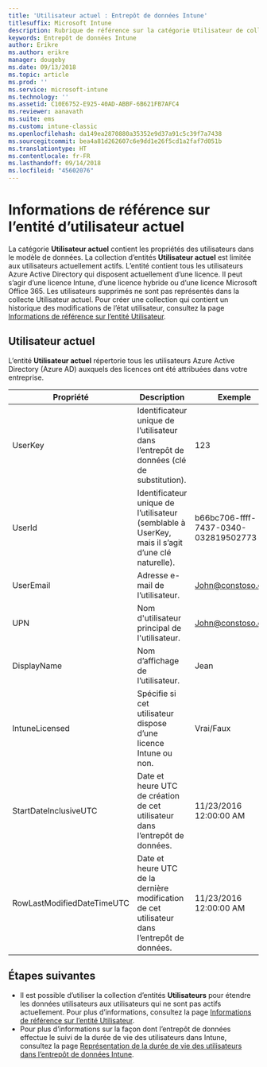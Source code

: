 ```yaml
---
title: 'Utilisateur actuel : Entrepôt de données Intune'
titlesuffix: Microsoft Intune
description: Rubrique de référence sur la catégorie Utilisateur de collections d’entités dans l’API d’entrepôt de données Intune.
keywords: Entrepôt de données Intune
author: Erikre
ms.author: erikre
manager: dougeby
ms.date: 09/13/2018
ms.topic: article
ms.prod: ''
ms.service: microsoft-intune
ms.technology: ''
ms.assetid: C10E6752-E925-40AD-ABBF-6B621FB7AFC4
ms.reviewer: aanavath
ms.suite: ems
ms.custom: intune-classic
ms.openlocfilehash: da149ea2870880a35352e9d37a91c5c39f7a7438
ms.sourcegitcommit: bea4a81d262607c6e9dd1e26f5cd1a2faf7d051b
ms.translationtype: HT
ms.contentlocale: fr-FR
ms.lasthandoff: 09/14/2018
ms.locfileid: "45602076"
---
```

# <a name="reference-for-current-user-entity"></a>Informations de référence sur l’entité d’utilisateur actuel

La catégorie **Utilisateur actuel** contient les propriétés des utilisateurs dans le modèle de données. La collection d’entités **Utilisateur actuel** est limitée aux utilisateurs actuellement actifs. L’entité contient tous les utilisateurs Azure Active Directory qui disposent actuellement d’une licence. Il peut s’agir d’une licence Intune, d’une licence hybride ou d’une licence Microsoft Office 365. Les utilisateurs supprimés ne sont pas représentés dans la collecte Utilisateur actuel. Pour créer une collection qui contient un historique des modifications de l’état utilisateur, consultez la page [Informations de référence sur l’entité Utilisateur](reports-ref-user.md).


## <a name="current-user"></a>Utilisateur actuel

L’entité **Utilisateur actuel** répertorie tous les utilisateurs Azure Active Directory (Azure AD) auxquels des licences ont été attribuées dans votre entreprise.

| Propriété  | Description | Exemple |
|---------|------------|--------|
| UserKey |Identificateur unique de l’utilisateur dans l’entrepôt de données (clé de substitution). |123 |
| UserId |Identificateur unique de l’utilisateur (semblable à UserKey, mais il s’agit d’une clé naturelle). |b66bc706-ffff-7437-0340-032819502773 |
| UserEmail |Adresse e-mail de l’utilisateur. |John@constoso.com |
| UPN | Nom d'utilisateur principal de l'utilisateur. | John@constoso.com |
| DisplayName |Nom d’affichage de l’utilisateur. |Jean |
| IntuneLicensed |Spécifie si cet utilisateur dispose d’une licence Intune ou non. |Vrai/Faux |
| StartDateInclusiveUTC |Date et heure UTC de création de cet utilisateur dans l’entrepôt de données. |11/23/2016 12:00:00 AM |
| RowLastModifiedDateTimeUTC |Date et heure UTC de la dernière modification de cet utilisateur dans l’entrepôt de données. |11/23/2016 12:00:00 AM |

## <a name="next-steps"></a>Étapes suivantes
 - Il est possible d’utiliser la collection d’entités **Utilisateurs** pour étendre les données utilisateurs aux utilisateurs qui ne sont pas actifs actuellement. Pour plus d’informations, consultez la page [Informations de référence sur l’entité Utilisateur](reports-ref-user.md).
 - Pour plus d’informations sur la façon dont l’entrepôt de données effectue le suivi de la durée de vie des utilisateurs dans Intune, consultez la page [Représentation de la durée de vie des utilisateurs dans l’entrepôt de données Intune](reports-ref-user-timeline.md).
